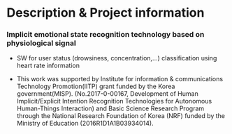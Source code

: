 # Description & Project information

### Implicit emotional state recognition technology based on physiological signal
- SW for user status (drowsiness, concentration,...) classification using heart rate information

- This work was supported by Institute for information & communications Technology Promotion(IITP) grant funded by the Korea government(MISP).
(No.2017-0-00167, Development of Human Implicit/Explicit Intention Recognition Technologies for Autonomous Human-Things Interaction) and Basic Science Research Program through the National Research Foundation of Korea (NRF) funded by the Ministry of Education (2016R1D1A1B03934014).
